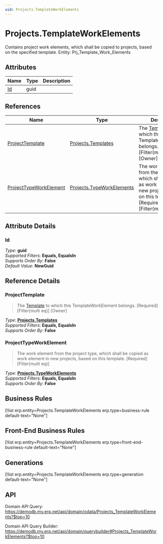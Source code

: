 ```yaml
---
uid: Projects.TemplateWorkElements
---
```

# Projects.TemplateWorkElements

Contains project work elements, which shall be copied to projects, based on the specified template. Entity: Prj_Template_Work_Elements

## Attributes

| Name | Type | Description |
| ---- | ---- | --- |
| [Id](Projects.TemplateWorkElements.md#Id) | guid |  

## References

| Name | Type | Description |
| ---- | ---- | --- |
| [ProjectTemplate](Projects.TemplateWorkElements.md#ProjectTemplate) | [Projects.Templates](Projects.Templates.md) | The [Template](Projects.Templates.md) to which this TemplateWorkElement belongs. [Required] [Filter(multi eq)] [Owner] |
| [ProjectTypeWorkElement](Projects.TemplateWorkElements.md#ProjectTypeWorkElement) | [Projects.TypeWorkElements](Projects.TypeWorkElements.md) | The work element from the project type, which shall be copied as work element in new projects, based on this template. [Required] [Filter(multi eq)] |


## Attribute Details

### Id

_Type_: **guid**  
_Supported Filters_: **Equals, EqualsIn**  
_Supports Order By_: **False**  
_Default Value_: **NewGuid**  


## Reference Details

### ProjectTemplate

> The [Template](Projects.Templates.md) to which this TemplateWorkElement belongs. [Required] [Filter(multi eq)] [Owner]

_Type_: **[Projects.Templates](Projects.Templates.md)**  
_Supported Filters_: **Equals, EqualsIn**  
_Supports Order By_: **False**  

### ProjectTypeWorkElement

> The work element from the project type, which shall be copied as work element in new projects, based on this template. [Required] [Filter(multi eq)]

_Type_: **[Projects.TypeWorkElements](Projects.TypeWorkElements.md)**  
_Supported Filters_: **Equals, EqualsIn**  
_Supports Order By_: **False**  



## Business Rules

[!list erp.entity=Projects.TemplateWorkElements erp.type=business-rule default-text="None"]

## Front-End Business Rules

[!list erp.entity=Projects.TemplateWorkElements erp.type=front-end-business-rule default-text="None"]

## Generations

[!list erp.entity=Projects.TemplateWorkElements erp.type=generation default-text="None"]

## API

Domain API Query:
<https://demodb.my.erp.net/api/domain/odata/Projects_TemplateWorkElements?$top=10>

Domain API Query Builder:
<https://demodb.my.erp.net/api/domain/querybuilder#Projects_TemplateWorkElements?$top=10>

